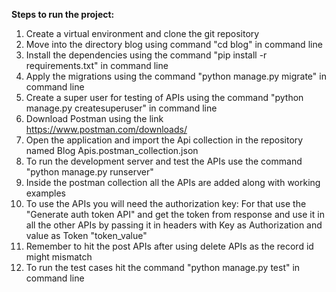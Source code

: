 **Steps to run the project:**

1. Create a virtual environment and clone the git repository
2. Move into the directory blog using command "cd blog" in command line
3. Install the dependencies using the command "pip install -r requirements.txt" in command line
4. Apply the migrations using the command "python manage.py migrate" in command line
5. Create a super user for testing of APIs using the command "python manage.py createsuperuser" in command line
6. Download Postman using the link https://www.postman.com/downloads/
7. Open the application and import the Api collection in the repository named Blog Apis.postman_collection.json
8. To run the development server and test the APIs use the command "python manage.py runserver"
9. Inside the postman collection all the APIs are added along with working examples
10. To use the APIs you will need the authorization key:
    For that use the "Generate auth token API" and get the token from response and use it in all the other APIs by passing it in headers with Key as Authorization and value as Token "token_value"
11. Remember to hit the post APIs after using delete APIs as the record id might mismatch
12. To run the test cases hit the command "python manage.py test" in command line